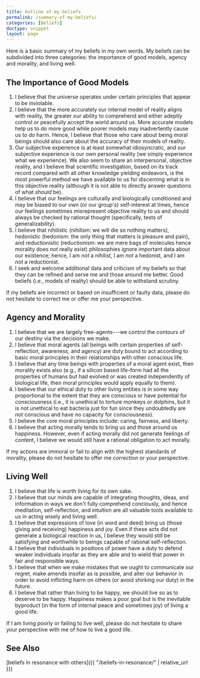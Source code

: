 ```yaml
---
title: Outline of my beliefs
permalink: /summary-of-my-beliefs/
categories: [Beliefs]
doctype: snippet
layout: page
---
```


Here is a basic summary of my beliefs in my own words.  My beliefs can be subdivided into three categories: the importance of good models, agency and morality, and living well.

## The Importance of Good Models

1. I believe that the universe operates under certain principles that appear to be inviolable.
2. I believe that the more accurately our internal model of reality aligns with reality, the greater our ability to comprehend and either adeptly control or peacefully accept the world around us.  More accurate models help us to do more good while poorer models may inadvertently cause us to do harm.  Hence, I believe that those who care about being moral beings should also care about the accuracy of their models of reality.
3. Our subjective experience is at least somewhat idiosyncratic, and our subjective experience is our own personal reality (we simply experience what we experience).  We also seem to share an interpersonal, objective reality, and I believe that scientific investigation, based on its track record compared with all other knowledge yielding endeavors, is the most powerful method we have available to us for discerning what *is* in this objective reality (although it is not able to directly answer questions of what *should* be).
4. I believe that our feelings are culturally and biologically conditioned and may be biased to our own (or our group's) self-interest at times, hence our feelings sometimes misrepresent objective reality to us and should always be checked by rational thought (specifically, tests of generalizability).
5. I believe that nihilistic (nihilism: we will die so nothing matters), hedonistic (hedonism: the only thing that matters is pleasure and pain), and reductionistic (reductionism: we are mere bags of molecules hence morality does not really exist) philosophies ignore important data about our existence; hence, I am *not* a nihilist, I am *not* a hedonist, and I am *not* a reductionist.
6. I seek and welcome additional data and criticism of my beliefs so that they can be refined and serve me and those around me better.  Good beliefs (i.e., models of reality) should be able to withstand scrutiny.

If my beliefs are incorrect or based on insufficient or faulty data, please do not hesitate to correct me or offer me your perspective.

## Agency and Morality

1. I believe that we are largely free-agents---we control the contours of our destiny via the decisions we make.
2. I believe that moral agents (all beings with certain properties of self-reflection, awareness, and agency) are duty bound to act according to basic moral principles in their relationships with other conscious life.
3. I believe that any time beings with properties of a moral agent exist, then morality exists also (e.g., if a silicon based life-form had all the properties of humans but had evolved or was created independently of biological life, then moral principles would apply equally to them).
4. I believe that our ethical duty to other living entities is in some way proportional to the extent that they are conscious or have potential for consciousness (i.e., it is unethical to torture monkeys or dolphins, but it is not unethical to eat bacteria just for fun since they undoubtedly are not conscious and have no capacity for consciousness).
5. I believe the core moral principles include: caring, fairness, and liberty.
6. I believe that acting morally tends to bring us and those around us happiness.  However, even if acting morally did not generate feelings of content, I believe we would still have a rational obligation to act morally.

If my actions are immoral or fail to align with the highest standards of morality, please do not hesitate to offer me correction or your perspective.

## Living Well

1. I believe that life is worth living for its own sake.
2. I believe that our minds are capable of integrating thoughts, ideas, and information in ways we don't fully comprehend conciously, and hence meditation, self-reflection, and intuition are all valuable tools available to us in acting wisely and living well.
3. I believe that expressions of love (in word and deed) bring us (those giving and receiving) happiness and joy.  Even if these acts did not generate a biological reaction in us, I believe they would still be satisfying and worthwhile to beings capable of rational self-reflection.
4. I believe that individuals in positions of power have a duty to defend weaker individuals insofar as they are able and to wield that power in fair and responsible ways.
5. I believe that when we make mistakes that we ought to communicate our regret, make amends insofar as is possible, and alter our behavior in order to avoid inflicting harm on others (or avoid shirking our duty) in the future.
6. I believe that rather than living to be happy, we should live so as to deserve to be happy.  Happiness makes a poor goal but is the inevitable byproduct (in the form of internal peace and sometimes joy) of living a good life.

If I am living poorly or failing to live well, please do not hesitate to share your perspective with me of how to live a good life.

## See Also

[beliefs in resonance with others]({{ "/beliefs-in-resonance/" | relative_url }})
